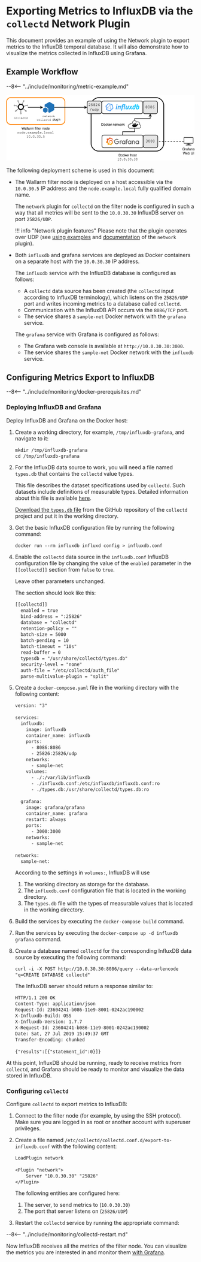 [img-network-plugin-influxdb]:     ../../images/monitoring/network-plugin-influxdb.png

[doc-gauge-attacks]:               available-metrics.md#number-of-attacks
[doc-grafana]:                     working-with-grafana.md

[link-collectd-networking]:        https://collectd.org/wiki/index.php/Networking_introduction
[link-network-plugin]:             https://collectd.org/documentation/manpages/collectd.conf.5.shtml#plugin_network
[link-typesdb]:                    https://collectd.org/documentation/manpages/types.db.5.shtml
[link-typesdb-file]:               https://github.com/collectd/collectd/blob/master/src/types.db

#   Exporting Metrics to InfluxDB via the `collectd` Network Plugin

This document provides an example of using the Network plugin to export metrics to the InfluxDB temporal database. It will also demonstrate how to visualize the metrics collected in InfluxDB using Grafana.

##  Example Workflow

--8<-- "../include/monitoring/metric-example.md"

![!Example Workflow][img-network-plugin-influxdb]

The following deployment scheme is used in this document:
*   The Wallarm filter node is deployed on a host accessible via the `10.0.30.5` IP address and the `node.example.local` fully qualified domain name.
    
    The `network` plugin for `collectd` on the filter node is configured in such a way that all metrics will be sent to the `10.0.30.30` InfluxDB server on port `25826/UDP`.
    
      
    !!! info "Network plugin features"
        Please note that the plugin operates over UDP (see [using examples][link-collectd-networking] and [documentation][link-network-plugin] of the `network` plugin).
    
    
*   Both `influxdb` and grafana services are deployed as Docker containers on a separate host with the `10.0.30.30` IP address.

    The `influxdb` service with the InfluxDB database is configured as follows:
    *   A `collectd` data source has been created (the `collectd` input according to InfluxDB terminology), which listens on the `25826/UDP` port and writes incoming metrics to a database called `collectd`.
    *   Communication with the InfluxDB API occurs via the `8086/TCP` port.
    *   The service shares a `sample-net` Docker network with the `grafana` service.
    
    
    
    The `grafana` service with Grafana is configured as follows:
    *   The Grafana web console is available at `http://10.0.30.30:3000`.
    *   The service shares the `sample-net` Docker network with the `influxdb` service.

##  Configuring Metrics Export to InfluxDB

--8<-- "../include/monitoring/docker-prerequisites.md"

### Deploying InfluxDB and Grafana

Deploy InfluxDB and Grafana on the Docker host:
1.  Create a working directory, for example, `/tmp/influxdb-grafana`, and navigate to it:
    
    ```
    mkdir /tmp/influxdb-grafana
    cd /tmp/influxdb-grafana
    ```
    
2.  For the InfluxDB data source to work, you will need a file named `types.db` that contains the `collectd` value types.
    
    This file describes the dataset specifications used by `collectd`. Such datasets include definitions of measurable types. Detailed information about this file is available [here][link-typesdb].
    
    [Download the `types.db` file][link-typesdb-file] from the GitHub repository of the `collectd` project and put it in the working directory.
    
3.  Get the basic InfluxDB configuration file by running the following command: 
    
    ```
    docker run --rm influxdb influxd config > influxdb.conf
    ```
    
4.  Enable the `collectd` data source in the `influxdb.conf` InfluxDB configuration file by changing the value of the `enabled` parameter in the `[[collectd]]` section from `false` to `true`.
    
    Leave other parameters unchanged.
   
    The section should look like this:
   
    ```
    [[collectd]]
      enabled = true
      bind-address = ":25826"
      database = "collectd"
      retention-policy = ""
      batch-size = 5000
      batch-pending = 10
      batch-timeout = "10s"
      read-buffer = 0
      typesdb = "/usr/share/collectd/types.db"
      security-level = "none"
      auth-file = "/etc/collectd/auth_file"
      parse-multivalue-plugin = "split"  
    ```
    
5.  Create a `docker-compose.yaml` file in the working directory with the following content:
   
    ```
    version: "3"
    
    services:
      influxdb:
        image: influxdb
        container_name: influxdb
        ports:
          - 8086:8086
          - 25826:25826/udp
        networks:
          - sample-net
        volumes:
          - ./:/var/lib/influxdb
          - ./influxdb.conf:/etc/influxdb/influxdb.conf:ro
          - ./types.db:/usr/share/collectd/types.db:ro
    
      grafana:
        image: grafana/grafana
        container_name: grafana
        restart: always
        ports:
          - 3000:3000
        networks:
          - sample-net
    
    networks:
      sample-net:
    ```

    According to the settings in `volumes:`, InfluxDB will use
    1.  The working directory as storage for the database.
    2.  The `influxdb.conf` configuration file that is located in the working directory.
    3.  The `types.db` file with the types of measurable values that is located in the working directory.  
    
6.  Build the services by executing the `docker-compose build` command.
    
7.  Run the services by executing the `docker-compose up -d influxdb grafana` command.
    
8.  Create a database named `collectd` for the corresponding InfluxDB data source by executing the following command:
   
    ```
    curl -i -X POST http://10.0.30.30:8086/query --data-urlencode "q=CREATE DATABASE collectd"
    ```
    
    The InfluxDB server should return a response similar to:
   
    ```
    HTTP/1.1 200 OK
    Content-Type: application/json
    Request-Id: 23604241-b086-11e9-8001-0242ac190002
    X-Influxdb-Build: OSS
    X-Influxdb-Version: 1.7.7
    X-Request-Id: 23604241-b086-11e9-8001-0242ac190002
    Date: Sat, 27 Jul 2019 15:49:37 GMT
    Transfer-Encoding: chunked
    
    {"results":[{"statement_id":0}]}
    ```
    
At this point, InfluxDB should be running, ready to receive metrics from `collectd`, and Grafana should be ready to monitor and visualize the data stored in InfluxDB.

### Configuring `collectd`

Configure `collectd` to export metrics to InfluxDB:
1.  Connect to the filter node (for example, by using the SSH protocol). Make sure you are logged in as root or another account with superuser privileges.
2.  Create a file named `/etc/collectd/collectd.conf.d/export-to-influxdb.conf` with the following content:
   
    ```
    LoadPlugin network
    
    <Plugin "network">
        Server "10.0.30.30" "25826"
    </Plugin>
    ```
    
    The following entities are configured here:

    1.  The server, to send metrics to (`10.0.30.30`)
    2.  The port that server listens on (`25826/UDP`)
    
3.  Restart the `collectd` service by running the appropriate command:

  --8<-- "../include/monitoring/collectd-restart.md"

Now InfluxDB receives all the metrics of the filter node. You can visualize the metrics you are interested in and monitor them [with Grafana][doc-grafana].
